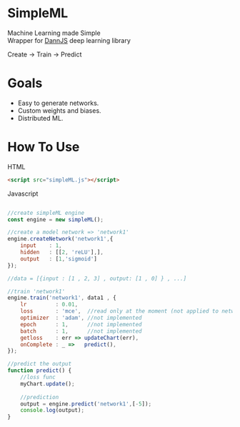 # SimpleML
 Machine Learning made Simple  
 Wrapper for [DannJS](https://dannjs.org/) deep learning library
 
 Create -> Train -> Predict
 
# Goals  
* Easy to generate networks.
* Custom weights and biases.
* Distributed ML.

# How To Use
HTML
```html
<script src="simpleML.js"></script>
```
Javascript
```Javascript

//create simpleML engine
const engine = new simpleML(); 

//create a model network => 'network1'
engine.createNetwork('network1',{
    input    : 1,
    hidden   : [[2, 'reLU'],],
    output   : [1,'sigmoid']
}); 

//data = [{input : [1 , 2, 3] , output: [1 , 0] } , ...]

//train 'network1'
engine.train('network1', data1 , { 
    lr         : 0.01,
    loss       : 'mce',  //read only at the moment (not applied to network as hyper param)
    optimizer  : 'adam', //not implemented
    epoch      : 1,      //not implemented
    batch      : 1,      //not implemented
    getloss    : err => updateChart(err),
    onComplete : _ =>   predict(),
}); 

//predict the output
function predict() {
    //loss func
    myChart.update();
    
    //prediction
    output = engine.predict('network1',[-5]);
    console.log(output);
}

```
